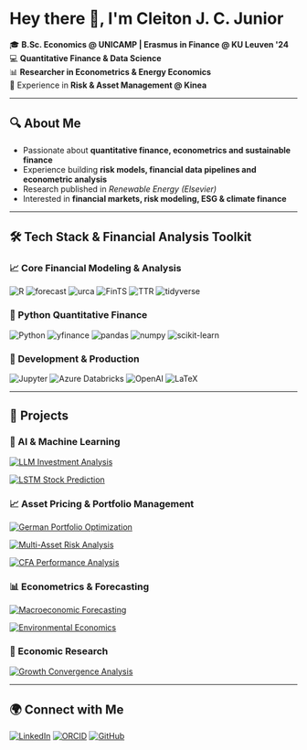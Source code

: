 # Hey there 👋, I'm Cleiton J. C. Junior  

🎓 **B.Sc. Economics @ UNICAMP | Erasmus in Finance @ KU Leuven '24**  
💻 **Quantitative Finance & Data Science**  
📊 **Researcher in Econometrics & Energy Economics**  
🏦 Experience in **Risk & Asset Management @ Kinea**  

---

## 🔍 About Me  
- Passionate about **quantitative finance, econometrics and sustainable finance**  
- Experience building **risk models, financial data pipelines and econometric analysis**  
- Research published in *Renewable Energy (Elsevier)*  
- Interested in **financial markets, risk modeling, ESG & climate finance**  

---
## 🛠️ Tech Stack & Financial Analysis Toolkit

### 📈 Core Financial Modeling & Analysis

![R](https://img.shields.io/badge/R-276DC3?style=for-the-badge&logo=r&logoColor=white)
![forecast](https://img.shields.io/badge/forecast-8.21-blue?style=for-the-badge&logo=r&logoColor=white)
![urca](https://img.shields.io/badge/urca-1.3.3-blue?style=for-the-badge&logo=r&logoColor=white)
![FinTS](https://img.shields.io/badge/FinTS-0.4.6-blue?style=for-the-badge&logo=r&logoColor=white)
![TTR](https://img.shields.io/badge/TTR-0.24.4-blue?style=for-the-badge&logo=r&logoColor=white)
![tidyverse](https://img.shields.io/badge/tidyverse-2.0.0-blue?style=for-the-badge&logo=r&logoColor=white)

### 🐍 Python Quantitative Finance

![Python](https://img.shields.io/badge/Python-3776AB?style=for-the-badge&logo=python&logoColor=white)
![yfinance](https://img.shields.io/badge/yfinance-0.2.36-blue?style=for-the-badge&logo=yahoo&logoColor=white)
![pandas](https://img.shields.io/badge/pandas-150458?style=for-the-badge&logo=pandas&logoColor=white)
![numpy](https://img.shields.io/badge/numpy-013243?style=for-the-badge&logo=numpy&logoColor=white)
![scikit-learn](https://img.shields.io/badge/scikit--learn-F7931E?style=for-the-badge&logo=scikit-learn&logoColor=white)

### 🚀 Development & Production

![Jupyter](https://img.shields.io/badge/Jupyter-F37626?style=for-the-badge&logo=jupyter&logoColor=white)
![Azure Databricks](https://img.shields.io/badge/Azure%20Databricks-FF3621?style=for-the-badge&logo=databricks&logoColor=white)
![OpenAI](https://img.shields.io/badge/OpenAI-412991?style=for-the-badge&logo=openai&logoColor=white)
![LaTeX](https://img.shields.io/badge/LaTeX-008080?style=for-the-badge&logo=latex&logoColor=white)

---
## 📂 Projects

### 🤖 AI & Machine Learning
[![LLM Investment Analysis](https://img.shields.io/badge/🤖_LLM_Investment_Analysis-Automated_Fund_Intelligence-2ea44f?style=flat-square)](https://github.com/cleitonjunior0611/kineasummer2025)

[![LSTM Stock Prediction](https://img.shields.io/badge/📈_LSTM_Stock_Prediction-Brazilian_Market_Analysis-2ea44f?style=flat-square)](https://github.com/cleitonjunior0611/quant-itau-2024)

### 📈 Asset Pricing & Portfolio Management
[![German Portfolio Optimization](https://img.shields.io/badge/🇩🇪_German_Portfolio_Optimization-Asset_Pricing_Case_Study-blue?style=flat-square)](https://github.com/cleitonjunior0611/assetpricing-kuleuven)

[![Multi-Asset Risk Analysis](https://img.shields.io/badge/📊_Multi_Asset_Risk_Analysis-Brazilian_Portfolio_Optimization-blue?style=flat-square)](https://github.com/cleitonjunior0611/br-portfolio-risk-analysis)

[![CFA Performance Analysis](https://img.shields.io/badge/📉_CFA_Performance_Analysis-Just_Eat_vs_Market_Indices-blue?style=flat-square)](https://github.com/cleitonjunior0611/cfa-analysis-kuleuven)

### 📊 Econometrics & Forecasting
[![Macroeconomic Forecasting](https://img.shields.io/badge/📈_Macroeconomic_Forecasting-Holt_Winters_&_ARIMA_GDP-blueviolet?style=flat-square)](https://github.com/cleitonjunior0611/macro-forecasting-unicamp)

[![Environmental Economics](https://img.shields.io/badge/🌿_Environmental_Economics-Exchange_Rate_Volatility_Study-green?style=flat-square)](https://github.com/cleitonjunior0611/green-econometrix-fx-risk)

### 🔬 Economic Research
[![Growth Convergence Analysis](https://img.shields.io/badge/🔍_Growth_Convergence_Analysis-Brazil_Mexico_Empirical_Study-orange?style=flat-square)](https://github.com/cleitonjunior0611/growth-models-unicamp)

---


## 🌍 Connect with Me  
[![LinkedIn](https://img.shields.io/badge/LinkedIn-0077B5?style=for-the-badge&logo=linkedin&logoColor=white)](https://www.linkedin.com/in/cleiton-carneiro-junior-b64422227/)
[![ORCID](https://img.shields.io/badge/ORCID-A6CE39?style=for-the-badge&logo=orcid&logoColor=white)](https://orcid.org/0009-0001-8481-8162)
[![GitHub](https://img.shields.io/badge/GitHub-100000?style=for-the-badge&logo=github&logoColor=white)](https://github.com/cleitonjunior0611)


